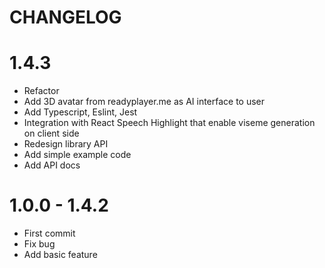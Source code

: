 # CHANGELOG

# 1.4.3
- Refactor
- Add 3D avatar from readyplayer.me as AI interface to user
- Add Typescript, Eslint, Jest
- Integration with React Speech Highlight that enable viseme generation on client side
- Redesign library API
- Add simple example code
- Add API docs

# 1.0.0 - 1.4.2
- First commit
- Fix bug
- Add basic feature